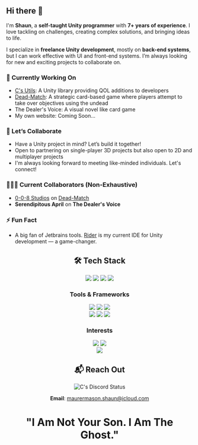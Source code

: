 
## Hi there 👋

I'm **Shaun**, a **self-taught Unity programmer** with **7+ years of experience**. I love tackling on challenges, creating complex solutions, and bringing ideas to life.

I specialize in **freelance Unity development**, mostly on **back-end systems**, but I can work effective with UI and front-end systems. I’m always looking for new and exciting projects to collaborate on.

### 🔭 Currently Working On
- [C's Utils](https://github.com/R-C137/CsUtils): A Unity library providing QOL additions to developers
- [Dead-Match](https://www.instagram.com/deeadmatch/): A strategic card-based game where players attempt to take over objectives using the undead
- The Dealer's Voice: A visual novel like card game
- My own website: Coming Soon...

### 🤝 Let’s Collaborate
- Have a Unity project in mind? Let’s build it together!
- Open to partnering on single-player 3D projects but also open to 2D and multiplayer projects
- I'm always looking forward to meeting like-minded individuals. Let's connect!

### 🧑‍🤝‍🧑 Current Collaborators (Non-Exhaustive)
- [0-0-8 Studios](https://0-0-8studios.com/) on [Dead-Match](https://www.instagram.com/deeadmatch/)
- **Serendipitous April** on **The Dealer's Voice**

### ⚡ Fun Fact
- A big fan of Jetbrains tools. [Rider](https://www.jetbrains.com/rider/) is my current IDE for Unity development — a game-changer.

<div align="center">

## 🛠️ Tech Stack
<img src="https://ziadoua.github.io/m3-Markdown-Badges/badges/CSharp/csharp1.svg">
<img src="https://ziadoua.github.io/m3-Markdown-Badges/badges/C++/c++1.svg">
<img src="https://ziadoua.github.io/m3-Markdown-Badges/badges/Lua/lua2.svg">
<img src="https://ziadoua.github.io/m3-Markdown-Badges/badges/HTML/html2.svg">


### Tools & Frameworks

<img src="https://img.shields.io/badge/Unity-100000?style=for-the-badge&logo=unity&logoColor=white">
<img src="https://img.shields.io/badge/Rider-000000?style=for-the-badge&logo=Rider&logoColor=white">
<img src="https://img.shields.io/badge/unrealengine-%23313131.svg?style=for-the-badge&logo=unrealengine&logoColor=white">
<br>
<img src="https://ziadoua.github.io/m3-Markdown-Badges/badges/Github/github2.svg">
<img src="https://ziadoua.github.io/m3-Markdown-Badges/badges/Git/git2.svg">
<img src="https://ziadoua.github.io/m3-Markdown-Badges/badges/dotNET/dotnet1.svg">



### Interests
<img src="https://ziadoua.github.io/m3-Markdown-Badges/badges/KaliLinux/kalilinux2.svg">
<img src="https://ziadoua.github.io/m3-Markdown-Badges/badges/iOS/ios1.svg">
<br>
<img src="https://ziadoua.github.io/m3-Markdown-Badges/badges/ChessDOTcom/chessdotcom1.svg">


## 📬 Reach Out

![C's Discord Status](https://dcbadge.limes.pink/api/shield/380421367704584193)

**Email**: maurermason.shaun@icloud.com

# "I Am Not Your Son. I Am The Ghost."
</div>
